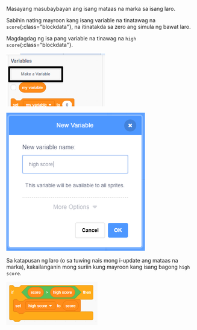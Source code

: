 Masayang masubaybayan ang isang mataas na marka sa isang laro.

Sabihin nating mayroon kang isang variable na tinatawag na `score`{:class="blockdata"}, na itinatakda sa zero ang simula ng bawat laro.

Magdagdag ng isa pang variable na tinawag na `high score`{:class="blockdata"}.

![menu ng mga variable na may naka-highlight na Make a Variable](images/make-variable-annotated.png)

![bagong variable popup box na may mataas na marka bilang variable na pangalan](images/make-high-score-variable.png)

Sa katapusan ng laro (o sa tuwing nais mong i-update ang mataas na marka), kakailanganin mong suriin kung mayroon kang isang bagong `high score`.

![kailangan ng mga code blocks para gawin ang mataas ang marka](images/check-for-high-score.png)